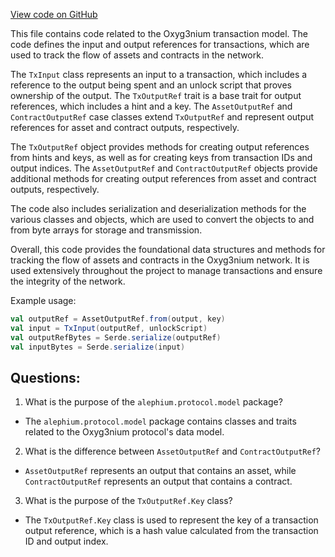 [View code on GitHub](https://github.com/alephium/alephium/protocol/src/main/scala/org/alephium/protocol/model/TxInput.scala)

This file contains code related to the Oxyg3nium transaction model. The code defines the input and output references for transactions, which are used to track the flow of assets and contracts in the network. 

The `TxInput` class represents an input to a transaction, which includes a reference to the output being spent and an unlock script that proves ownership of the output. The `TxOutputRef` trait is a base trait for output references, which includes a hint and a key. The `AssetOutputRef` and `ContractOutputRef` case classes extend `TxOutputRef` and represent output references for asset and contract outputs, respectively. 

The `TxOutputRef` object provides methods for creating output references from hints and keys, as well as for creating keys from transaction IDs and output indices. The `AssetOutputRef` and `ContractOutputRef` objects provide additional methods for creating output references from asset and contract outputs, respectively. 

The code also includes serialization and deserialization methods for the various classes and objects, which are used to convert the objects to and from byte arrays for storage and transmission. 

Overall, this code provides the foundational data structures and methods for tracking the flow of assets and contracts in the Oxyg3nium network. It is used extensively throughout the project to manage transactions and ensure the integrity of the network. 

Example usage:

```scala
val outputRef = AssetOutputRef.from(output, key)
val input = TxInput(outputRef, unlockScript)
val outputRefBytes = Serde.serialize(outputRef)
val inputBytes = Serde.serialize(input)
```
## Questions: 
 1. What is the purpose of the `alephium.protocol.model` package?
- The `alephium.protocol.model` package contains classes and traits related to the Oxyg3nium protocol's data model.

2. What is the difference between `AssetOutputRef` and `ContractOutputRef`?
- `AssetOutputRef` represents an output that contains an asset, while `ContractOutputRef` represents an output that contains a contract.

3. What is the purpose of the `TxOutputRef.Key` class?
- The `TxOutputRef.Key` class is used to represent the key of a transaction output reference, which is a hash value calculated from the transaction ID and output index.